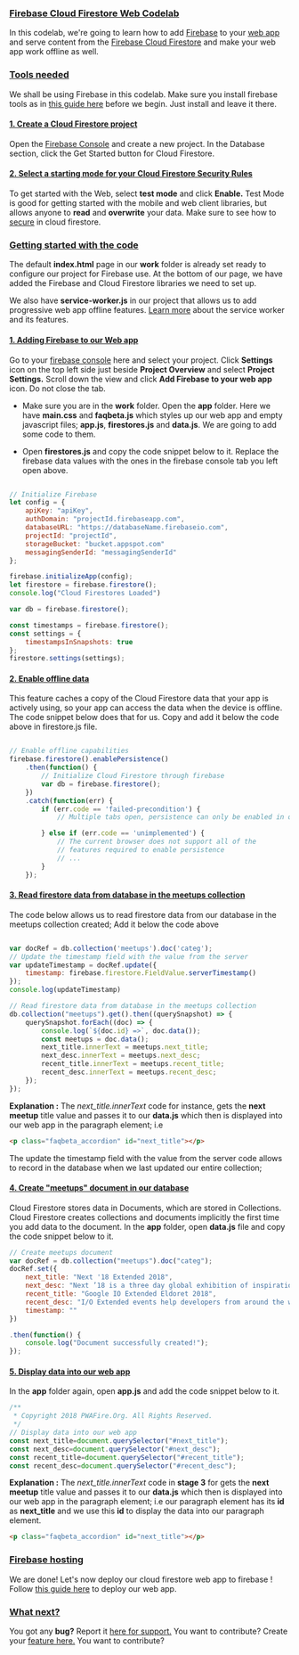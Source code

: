 ### [Firebase Cloud Firestore Web Codelab](https://pwafire.org/developer/codelabs/firestore-for-web)
In this codelab, we're going to learn how to add [Firebase](https://firebase.google.com/docs/) to your [web app](https://pwafire.org/developer/codelabs/pwafire/) and serve content from the [Firebase Cloud Firestore](https://firebase.google.com/docs/firestore/) and make your web app work offline as well.

### [Tools needed](https://firebase.google.com/docs/hosting/deploying)
We shall be using Firebase in this codelab. Make sure you install firebase tools as in [this guide here](https://pwafire.org/developer/codelabs/firebase-hosting-web/#add-firebase) before we begin. Just install and leave it there.

#### [1. Create a Cloud Firestore project](https://console.firebase.google.com/)
Open the [Firebase Console](https://console.firebase.google.com/) and create a new project. In the Database section, click the Get Started button for Cloud Firestore.

#### [2. Select a starting mode for your Cloud Firestore Security Rules]()
To get started with the Web, select **test mode** and click **Enable.** Test Mode is good for getting started with the mobile and web client libraries, but allows anyone to **read** and **overwrite** your data. Make sure to see how to [secure](https://firebase.google.com/docs/firestore/quickstart?authuser=0#secure_your_data) in cloud firestore.

### [Getting started with the code](https://pwafire.org/developer/codelabs/firestore-for-web)
The default **index.html** page in our **work** folder is already set ready to configure our project for Firebase use. At the bottom of our page, we have added the Firebase and Cloud Firestore libraries we need to set up.

We also have **service-worker.js** in our project that allows us to add progressive web app offline features. [Learn more](https://pwafire.org/developer/codelabs/pwafire/#sw-config) about the service worker and its features.

#### [1. Adding Firebase to our Web app](https://console.firebase.google.com)
Go to your [firebase console](https://console.firebase.google.com) here and select your project. Click **Settings** icon on the top left side just beside **Project Overview** and select **Project Settings.** Scroll down the view and click **Add Firebase to your web app** icon. Do not close the tab.

- Make sure you are in the **work** folder. Open the **app** folder. Here we have **main.css** and **faqbeta.js** which styles up our web app and empty javascript files; **app.js**, **firestores.js** and **data.js**. We are going to add some code to them.

- Open **firestores.js** and copy the code snippet below to it. Replace the firebase data values with the ones in the firebase console tab you left open above.

```javascript

// Initialize Firebase
let config = {
    apiKey: "apiKey",
    authDomain: "projectId.firebaseapp.com",
    databaseURL: "https://databaseName.firebaseio.com",
    projectId: "projectId",
    storageBucket: "bucket.appspot.com"
    messagingSenderId: "messagingSenderId"
};

firebase.initializeApp(config);
let firestore = firebase.firestore();
console.log("Cloud Firestores Loaded")

var db = firebase.firestore();

const timestamps = firebase.firestore();
const settings = {
    timestampsInSnapshots: true
};
firestore.settings(settings);

```
#### [2. Enable offline data]()
This feature caches a copy of the Cloud Firestore data that your app is actively using, so your app can access the data when the device is offline. The code snippet below does that for us. Copy and add it below the code above in firestore.js file.

```javascript

// Enable offline capabilities
firebase.firestore().enablePersistence()
    .then(function() {
        // Initialize Cloud Firestore through firebase
        var db = firebase.firestore();
    })
    .catch(function(err) {
        if (err.code == 'failed-precondition') {
            // Multiple tabs open, persistence can only be enabled in one tab at a a time.

        } else if (err.code == 'unimplemented') {
            // The current browser does not support all of the
            // features required to enable persistence
            // ...
        }
    });

```
#### [3. Read firestore data from database in the meetups collection]()

The code below allows us to read firestore data from our database in the meetups collection created; Add it below the code above

```javascript

var docRef = db.collection('meetups').doc('categ');
// Update the timestamp field with the value from the server
var updateTimestamp = docRef.update({
    timestamp: firebase.firestore.FieldValue.serverTimestamp()
});
console.log(updateTimestamp)

// Read firestore data from database in the meetups collection
db.collection("meetups").get().then((querySnapshot) => {
    querySnapshot.forEach((doc) => {
        console.log(`${doc.id} =>`, doc.data());
        const meetups = doc.data();
        next_title.innerText = meetups.next_title;
        next_desc.innerText = meetups.next_desc;
        recent_title.innerText = meetups.recent_title;
        recent_desc.innerText = meetups.recent_desc;
    });
});

```

**Explanation :** The *next_title.innerText* code for instance, gets the **next meetup** title value and passes it to our **data.js** which then is displayed into our web app in the paragraph element; i.e 

```html 
<p class="faqbeta_accordion" id="next_title"></p>
```
The update the timestamp field with the value from the server code allows to record in the database when we last updated our entire collection;

#### [4. Create "meetups" document in our database]()
Cloud Firestore stores data in Documents, which are stored in Collections. Cloud Firestore creates collections and documents implicitly the first time you add data to the document. In the **app** folder, open **data.js** file and copy the code snippet below to it.

```javascript
// Create meetups document
var docRef = db.collection("meetups").doc("categ");
docRef.set({
    next_title: "Next '18 Extended 2018",
    next_desc: "Next ’18 is a three day global exhibition of inspiration, innovation, and education where we learn from one another how the cloud can transform how we work and power everyone’s successes.",
    recent_title: "Google IO Extended Eldoret 2018",
    recent_desc: "I/O Extended events help developers from around the world take part in the I/O experience from wherever they are. We had Talks, Hands-on sessions and I/O 18 Recap viewing",
    timestamp: ""
})

.then(function() {
    console.log("Document successfully created!");
});

```
#### [5. Display data into our web app]()
In the **app** folder again, open **app.js** and add the code snippet below to it.

```javascript
/**
 * Copyright 2018 PWAFire.Org. All Rights Reserved.
 */
// Display data into our web app
const next_title=document.querySelector("#next_title");
const next_desc=document.querySelector("#next_desc");
const recent_title=document.querySelector("#recent_title");
const recent_desc=document.querySelector("#recent_desc");

```
**Explanation :** The *next_title.innerText* code in **stage 3** for gets the **next meetup** title value and passes it to our **data.js** which then is displayed into our web app in the paragraph element; i.e our paragraph element has its **id** as **next_title** and we use this **id** to display the data into our paragraph element.

```html 
<p class="faqbeta_accordion" id="next_title"></p>
```
### [Firebase hosting](https://pwafire.org/developer/codelabs/firebase-hosting-web/#firebase-hosting)
We are done! Let's now deploy our cloud firestore web app to firebase ! Follow [this guide here](https://pwafire.org/developer/codelabs/firebase-hosting-web/#firebase-hosting) to deploy our web app.

### [What next?]()
You got any **bug?** Report it [here for support.](https://github.com/mayeedwin/firestore/issues/new) You want to contribute? Create your [feature here.](https://github.com/mayeedwin/firestore/issues/new) You want to contribute?


